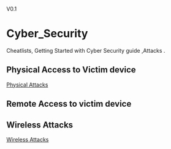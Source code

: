 V0.1
# <b> Cyber_Security </b>
Cheatlists, Getting Started with Cyber Security guide ,Attacks .
## Physical  Access to Victim device 
<a href ="https://github.com/the-AY/Cyber_Security/blob/main/Physical.md" > Physical Attacks <a>

## Remote Access to victim device

## Wireless Attacks 
<a href ="https://github.com/the-AY/Cyber_Security/blob/main/Wireless.md" > Wireless Attacks <a>

  